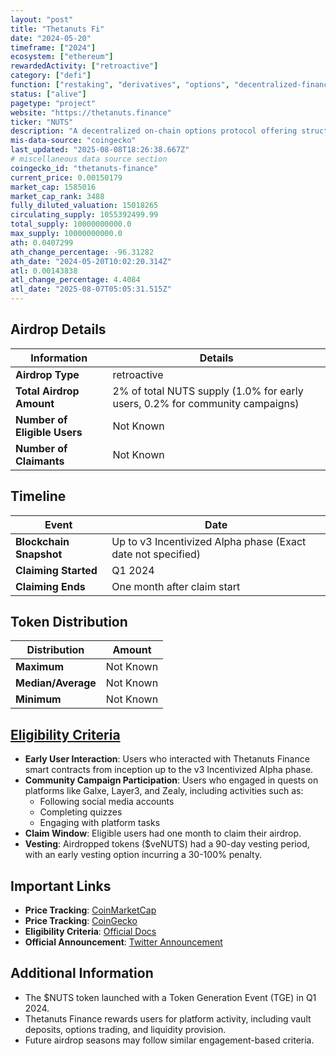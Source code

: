 ```yaml
---
layout: "post"
title: "Thetanuts Fi"
date: "2024-05-20"
timeframe: ["2024"]
ecosystem: ["ethereum"]
rewardedActivity: ["retroactive"]
category: ["defi"]
function: ["restaking", "derivatives", "options", "decentralized-finance", "lrtfi"]
status: ["alive"]
pagetype: "project"
website: "https://thetanuts.finance"
ticker: "NUTS"
description: "A decentralized on-chain options protocol offering structured yield vaults and innovative financial instruments for DeFi users."
mis-data-source: "coingecko"
last_updated: "2025-08-08T18:26:38.667Z"
# miscellaneous data source section
coingecko_id: "thetanuts-finance"
current_price: 0.00150179
market_cap: 1585016
market_cap_rank: 3488
fully_diluted_valuation: 15018265
circulating_supply: 1055392499.99
total_supply: 10000000000.0
max_supply: 10000000000.0
ath: 0.0407299
ath_change_percentage: -96.31282
ath_date: "2024-05-20T10:02:20.314Z"
atl: 0.00143838
atl_change_percentage: 4.4084
atl_date: "2025-08-07T05:05:31.515Z"
---
```


## Airdrop Details

| Information                  | Details                                                                      |
| ---------------------------- | ---------------------------------------------------------------------------- |
| **Airdrop Type**             | retroactive                                                                  |
| **Total Airdrop Amount**     | 2% of total NUTS supply (1.0% for early users, 0.2% for community campaigns) |
| **Number of Eligible Users** | Not Known                                                                    |
| **Number of Claimants**      | Not Known                                                                    |

## Timeline

| Event                   | Date                                                         |
| ----------------------- | ------------------------------------------------------------ |
| **Blockchain Snapshot** | Up to v3 Incentivized Alpha phase (Exact date not specified) |
| **Claiming Started**    | Q1 2024                                                      |
| **Claiming Ends**       | One month after claim start                                  |

## Token Distribution

| Distribution       | Amount    |
| ------------------ | --------- |
| **Maximum**        | Not Known |
| **Median/Average** | Not Known |
| **Minimum**        | Not Known |

## [Eligibility Criteria](https://docs.thetanuts.finance/nuts-token/season-1-airdrop)

- **Early User Interaction**: Users who interacted with Thetanuts Finance smart contracts from inception up to the v3 Incentivized Alpha phase.
- **Community Campaign Participation**: Users who engaged in quests on platforms like Galxe, Layer3, and Zealy, including activities such as:
  - Following social media accounts
  - Completing quizzes
  - Engaging with platform tasks
- **Claim Window**: Eligible users had one month to claim their airdrop.
- **Vesting**: Airdropped tokens ($veNUTS) had a 90-day vesting period, with an early vesting option incurring a 30-100% penalty.

## Important Links

- **Price Tracking**: [CoinMarketCap](https://coinmarketcap.com/currencies/thetanuts-finance)
- **Price Tracking**: [CoinGecko](https://www.coingecko.com/en/coins/thetanuts-finance)
- **Eligibility Criteria**: [Official Docs](https://docs.thetanuts.finance/nuts-token/season-1-airdrop)
- **Official Announcement**: [Twitter Announcement](https://x.com/ThetanutsFi/status/1792500037840502791)

## Additional Information

- The $NUTS token launched with a Token Generation Event (TGE) in Q1 2024.
- Thetanuts Finance rewards users for platform activity, including vault deposits, options trading, and liquidity provision.
- Future airdrop seasons may follow similar engagement-based criteria.
